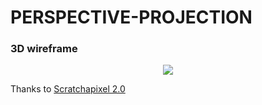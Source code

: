 # PERSPECTIVE-PROJECTION
### 3D wireframe
<p align="center">
  <img src="https://yudakan.com/imgs/github/wireframeScreenShot.png"/>
</p>
<p>Thanks to <a href="https://www.scratchapixel.com/">Scratchapixel 2.0</a></p>
